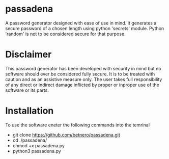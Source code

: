 # passadena
A password generator designed with ease of use in mind. 
It generates a secure password of a chosen length using python 'secrets' module.
Python 'random' is not to be considered secure for that purpose.

# Disclaimer

This password generator has been developed with security in mind but no software should ever be considered fully secure. It is to be treated with caution and as an assistive measure only.
The user takes full responsibility of any direct or indirect damage inflicted by proper or inproper use of the software or its parts.

# Installation
   To use the software eneter the following commands into the temrinal
   - git clone https://github.com/betnero/passadena.git
   - cd ./passadena/
   - chmod +x passadena.py
   - python3 passadena.py
